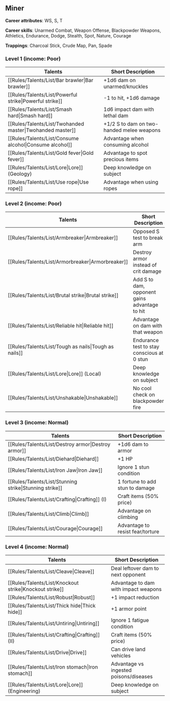 
## Miner

**Career attributes**: WS, S, T

**Career skills**: Unarmed Combat, Weapon Offense, Blackpowder Weapons, Athletics, Endurance, Dodge, Stealth, Spot, Nature, Courage

**Trappings**: Charcoal Stick, Crude Map, Pan, Spade

### Level 1 (income: Poor)

| Talents | Short Description |
| --- | --- |
| [[Rules/Talents/List/Bar brawler\|Bar brawler]] | +1d6 dam on unarmed/knuckles |
| [[Rules/Talents/List/Powerful strike\|Powerful strike]] | -1 to hit, +1d6 damage |
| [[Rules/Talents/List/Smash hard\|Smash hard]] | 1d6 impact dam with lethal dam |
| [[Rules/Talents/List/Twohanded master\|Twohanded master]] | +1/2 S to dam on two-handed melee weapons |
| [[Rules/Talents/List/Consume alcohol\|Consume alcohol]] | Advantage when consuming alcohol |
| [[Rules/Talents/List/Gold fever\|Gold fever]] | Advantage to spot precious items |
| [[Rules/Talents/List/Lore\|Lore]] (Geology) | Deep knowledge on subject |
| [[Rules/Talents/List/Use rope\|Use rope]] | Advantage when using ropes |


### Level 2 (income: Poor)

| Talents | Short Description |
| --- | --- |
| [[Rules/Talents/List/Armbreaker\|Armbreaker]] | Opposed S test to break arm |
| [[Rules/Talents/List/Armorbreaker\|Armorbreaker]] | Destroy armor instead of crit damage |
| [[Rules/Talents/List/Brutal strike\|Brutal strike]] | Add S to dam, opponent gains advantage to hit |
| [[Rules/Talents/List/Reliable hit\|Reliable hit]] | Advantage on dam with that weapon |
| [[Rules/Talents/List/Tough as nails\|Tough as nails]] | Endurance test to stay conscious at 0 stun |
| [[Rules/Talents/List/Lore\|Lore]] (Local) | Deep knowledge on subject |
| [[Rules/Talents/List/Unshakable\|Unshakable]] | No cool check on blackpowder fire |


### Level 3 (income: Normal)

| Talents | Short Description |
| --- | --- |
| [[Rules/Talents/List/Destroy armor\|Destroy armor]] | +1d6 dam to armor |
| [[Rules/Talents/List/Diehard\|Diehard]] | +1 HP |
| [[Rules/Talents/List/Iron Jaw\|Iron Jaw]] | Ignore 1 stun condition |
| [[Rules/Talents/List/Stunning strike\|Stunning strike]] | 1 fortune to add stun to damage |
| [[Rules/Talents/List/Crafting\|Crafting]] (I) | Craft items (50% price) |
| [[Rules/Talents/List/Climb\|Climb]] | Advantage on climbing |
| [[Rules/Talents/List/Courage\|Courage]] | Advantage to resist fear/torture |


### Level 4 (income: Normal)

| Talents | Short Description |
| --- | --- |
| [[Rules/Talents/List/Cleave\|Cleave]] | Deal leftover dam to next opponent |
| [[Rules/Talents/List/Knockout strike\|Knockout strike]] | Advantage to dam with impact weapons |
| [[Rules/Talents/List/Robust\|Robust]] | +1 impact reduction |
| [[Rules/Talents/List/Thick hide\|Thick hide]] | +1 armor point |
| [[Rules/Talents/List/Untiring\|Untiring]] | Ignore 1 fatigue condition |
| [[Rules/Talents/List/Crafting\|Crafting]] (II) | Craft items (50% price) |
| [[Rules/Talents/List/Drive\|Drive]] | Can drive land vehicles |
| [[Rules/Talents/List/Iron stomach\|Iron stomach]] | Advantage vs ingested poisons/diseases |
| [[Rules/Talents/List/Lore\|Lore]] (Engineering) | Deep knowledge on subject |


